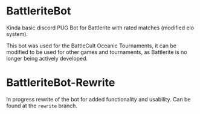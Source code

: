 # BattleriteBot

Kinda basic discord PUG Bot for Battlerite with rated matches (modified elo system).

This bot was used for the BattleCult Oceanic Tournaments, it can be modified to be used for other games and tournaments, as Battlerite is no longer being actively developed.

# BattleriteBot-Rewrite

In progress rewrite of the bot for added functionality and usability. Can be found at the `rewrite` branch.
